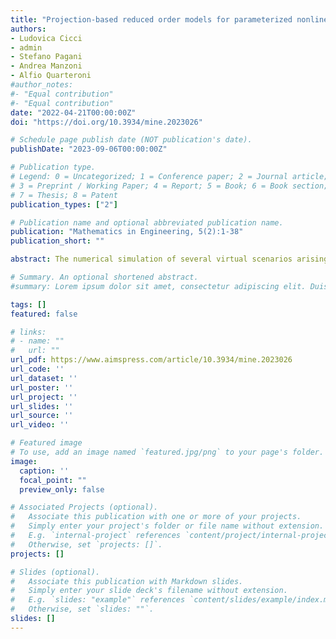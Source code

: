 ```yaml
---
title: "Projection-based reduced order models for parameterized nonlinear time-dependent problems arising in cardiac mechanics"
authors:
- Ludovica Cicci
- admin
- Stefano Pagani
- Andrea Manzoni
- Alfio Quarteroni
#author_notes:
#- "Equal contribution"
#- "Equal contribution"
date: "2022-04-21T00:00:00Z"
doi: "https://doi.org/10.3934/mine.2023026"

# Schedule page publish date (NOT publication's date).
publishDate: "2023-09-06T00:00:00Z"

# Publication type.
# Legend: 0 = Uncategorized; 1 = Conference paper; 2 = Journal article;
# 3 = Preprint / Working Paper; 4 = Report; 5 = Book; 6 = Book section;
# 7 = Thesis; 8 = Patent
publication_types: ["2"]

# Publication name and optional abbreviated publication name.
publication: "Mathematics in Engineering, 5(2):1-38"
publication_short: ""

abstract: The numerical simulation of several virtual scenarios arising in cardiac mechanics poses a computational challenge that can be alleviated if traditional full-order models (FOMs) are replaced by reduced order models (ROMs). For example, in the case of problems involving a vector of input parameters related, e.g., to material coefficients, projection-based ROMs provide mathematically rigorous physics-driven surrogate ROMs. In this work we demonstrate how, once trained, ROMs yield extremely accurate predictions (according to a prescribed tolerance) – yet cheaper than the ones provided by FOMs – of the structural deformation of the left ventricular tissue over an entire heartbeat, and of related output quantities of interest, such as the pressure-volume loop, for any desired input parameter values within a prescribed parameter range. However, the construction of ROM approximations for time-dependent cardiac mechanics is not straightforward, because of the highly nonlinear and multiscale nature of the problem, and almost never addressed. Our approach relies on the reduced basis method for parameterized partial differential equations. This technique performs a Galerkin projection onto a low-dimensional space for the displacement variable; the reduced space is built from a set of solution snapshots – obtained for different input parameter values and time instances – of the high-fidelity FOM, through the proper orthogonal decomposition technique. Then, suitable hyper-reduction techniques, such as the Discrete Empirical Interpolation Method, are exploited to efficiently handle nonlinear and parameter-dependent terms. In this work we show how a fast and reliable approximation of the time-dependent cardiac mechanical model can be achieved by a projection-based ROM, taking into account both passive and active mechanics for the left ventricle providing all the building blocks of the methodology, and highlighting those challenging aspects that are still open.

# Summary. An optional shortened abstract.
#summary: Lorem ipsum dolor sit amet, consectetur adipiscing elit. Duis posuere tellus ac convallis placerat. Proin tincidunt magna sed ex sollicitudin condimentum.

tags: []
featured: false

# links:
# - name: ""
#   url: ""
url_pdf: https://www.aimspress.com/article/10.3934/mine.2023026
url_code: ''
url_dataset: ''
url_poster: ''
url_project: ''
url_slides: ''
url_source: ''
url_video: ''

# Featured image
# To use, add an image named `featured.jpg/png` to your page's folder. 
image:
  caption: ''
  focal_point: ""
  preview_only: false

# Associated Projects (optional).
#   Associate this publication with one or more of your projects.
#   Simply enter your project's folder or file name without extension.
#   E.g. `internal-project` references `content/project/internal-project/index.md`.
#   Otherwise, set `projects: []`.
projects: []

# Slides (optional).
#   Associate this publication with Markdown slides.
#   Simply enter your slide deck's filename without extension.
#   E.g. `slides: "example"` references `content/slides/example/index.md`.
#   Otherwise, set `slides: ""`.
slides: []
---
```

